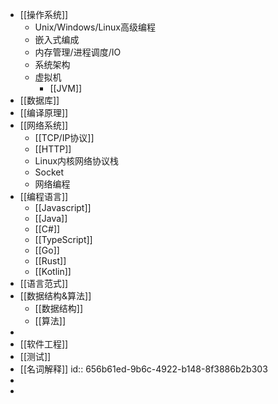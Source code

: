 - [[操作系统]]
	- Unix/Windows/Linux高级编程
	- 嵌入式编成
	- 内存管理/进程调度/IO
	- 系统架构
	- 虚拟机
		- [[JVM]]
- [[数据库]]
- [[编译原理]]
- [[网络系统]]
	- [[TCP/IP协议]]
	- [[HTTP]]
	- Linux内核网络协议栈
	- Socket
	- 网络编程
- [[编程语言]]
	- [[Javascript]]
	- [[Java]]
	- [[C#]]
	- [[TypeScript]]
	- [[Go]]
	- [[Rust]]
	- [[Kotlin]]
- [[语言范式]]
- [[数据结构&算法]]
	- [[数据结构]]
	- [[算法]]
-
- [[软件工程]]
- [[测试]]
- [[名词解释]]
  id:: 656b61ed-9b6c-4922-b148-8f3886b2b303
-
-